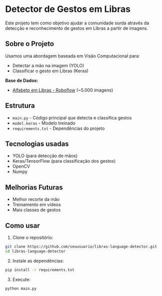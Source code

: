 # Detector de Gestos em Libras

Este projeto tem como objetivo ajudar a comunidade surda através da detecção e reconhecimento de gestos em Libras a partir de imagens.

## Sobre o Projeto

Usamos uma abordagem baseada em Visão Computacional para:
- Detectar a mão na imagem (YOLO)
- Classificar o gesto em Libras (Keras)

**Base de Dados:**
- [Alfabeto em Libras - Roboflow](https://universe.roboflow.com/elainesilva/alfabeto-em-libras-qrvnw) (~5.000 imagens)

## Estrutura

- `main.py` - Código principal que detecta e classifica gestos
- `model.keras` - Modelo treinado 
- `requirements.txt` - Dependências do projeto

## Tecnologias usadas

- YOLO (para detecção de mãos)
- Keras/TensorFlow (para classificação dos gestos)
- OpenCV
- Numpy

## Melhorias Futuras

- Melhor recorte da mão
- Treinamento em vídeos
- Mais classes de gestos

## Como usar

1. Clone o repositório:
```bash
git clone https://github.com/seuusuario/libras-language-detector.git
cd libras-language-detector
```

2. Instale as dependências:
```bash
pip install -r requirements.txt
```

3. Execute:
```bash
python main.py
```
